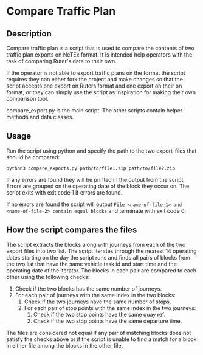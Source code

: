 # Compare Traffic Plan

## Description
Compare traffic plan is a script that is used to compare the contents of two traffic plan exports on NeTEx format. It is
intended help operators with the task of comparing Ruter's data to their own.

If the operator is not able to export traffic plans on the format the script requires they can either fork the project 
and make changes so that the script accepts one export on Ruters format and one export on their on format, or they can 
simply use the script as inspiration for making their own comparison tool.

compare_export.py is the main script. The other scripts contain helper methods and data classes.

## Usage
Run the script using python and specify the path to the two export-files that should be compared:

```shell
python3 compare_exports.py path/to/file1.zip path/to/file2.zip
```

If any errors are found they will be printed in the output from the script. Errors are grouped on the operating date of
the block they occur on. The script exits with exit code 1 if errors are found.

If no errors are found the script will output `File <name-of-file-1> and <name-of-file-2> contain equal blocks` and 
terminate with exit code 0.

## How the script compares the files
The script extracts the blocks along with journeys from each of the two export files into two list. The script iterates 
through the nearest 14 operating dates starting on the day the script runs and finds all pairs of blocks from the two 
list that have the same vehicle task id and start time and the operating date of the iterator. The blocks in each pair 
are compared to each other using the following checks:
1. Check if the two blocks has the same number of journeys.
2. For each pair of journeys with the same index in the two blocks:
   1. Check if the two journeys have the same number of stops.
   2. For each pair of stop points with the same index in the two journeys:
      1. Check if the two stop points have the same quay ref.
      2. Check if the two stop points have the same departure time.

The files are considered not equal if any pair of matching blocks does not satisfy the checks above or if the script is 
unable to find a match for a block in either file among the blocks in the other file.

